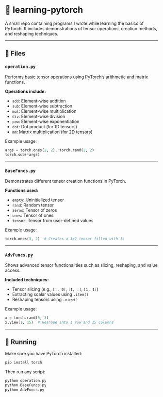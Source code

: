# 🧠 learning-pytorch

A small repo containing programs I wrote while learning the basics of PyTorch. It includes demonstrations of tensor operations, creation methods, and reshaping techniques.

---

## 📂 Files

### `operation.py`

Performs basic tensor operations using PyTorch’s arithmetic and matrix functions.

**Operations include:**
- `add`: Element-wise addition
- `sub`: Element-wise subtraction
- `mul`: Element-wise multiplication
- `div`: Element-wise division
- `pow`: Element-wise exponentiation
- `dot`: Dot product (for 1D tensors)
- `mm`: Matrix multiplication (for 2D tensors)

Example usage:
```python
args = torch.ones(2, 2), torch.rand(2, 2)
torch.sub(*args)
```

---

### `BaseFuncs.py`

Demonstrates different tensor creation functions in PyTorch.

**Functions used:**
- `empty`: Uninitialized tensor
- `rand`: Random tensor
- `zeros`: Tensor of zeros
- `ones`: Tensor of ones
- `tensor`: Tensor from user-defined values

Example usage:
```python
torch.ones(3, 2)  # Creates a 3x2 tensor filled with 1s
```

---

### `AdvFuncs.py`

Shows advanced tensor functionalities such as slicing, reshaping, and value access.

**Included techniques:**
- Tensor slicing (e.g., `[:, 0]`, `[1, :]`, `[1, 1]`)
- Extracting scalar values using `.item()`
- Reshaping tensors using `.view()`

Example usage:
```python
x = torch.rand(5, 3)
x.view(1, 15)  # Reshape into 1 row and 15 columns
```

---

## 🚀 Running

Make sure you have PyTorch installed:

```bash
pip install torch
```

Then run any script:

```bash
python operation.py
python BaseFuncs.py
python AdvFuncs.py
```

